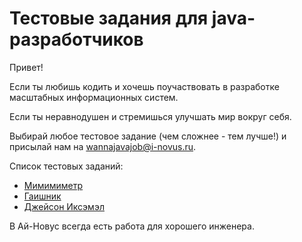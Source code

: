 # Тестовые задания для java-разработчиков

Привет!

Если ты любишь кодить и хочешь поучаствовать в разработке масштабных информационных систем.

Если ты неравнодушен и стремишься улучшать мир вокруг себя.

Выбирай любое тестовое задание (чем сложнее - тем лучше!) и присылай нам на wannajavajob@i-novus.ru.

Список тестовых заданий:

- [Мимимиметр](https://github.com/i-novus-llc/job-test/tree/master/mimimimetr)
- [Гаишник](https://github.com/i-novus-llc/job-test/tree/master/number-generator)
- [Джейсон Иксэмэл](https://github.com/i-novus-llc/job-test/tree/master/xml-to-json)

В Ай-Новус всегда есть работа для хорошего инженера.

